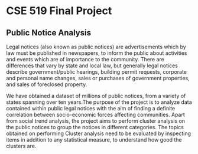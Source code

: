 # CSE 519 Final Project
## Public Notice Analysis

Legal notices (also known as public notices) are advertisements which by law must be published in newspapers, to inform the public about activities and events which are of importance to the community. There are differences that vary by state and local law, but generally legal notices describe government/public hearings, building permit requests, corporate and personal name changes, sales or purchases of government properties, and sales of foreclosed property.

We have obtained a dataset of millions of public notices, from a variety of states spanning over ten years.The purpose of the project is to analyze data contained within public legal notices with the aim of finding a definite correlation between  socio-economic forces affecting communities. Apart from social trend analysis, the project aims to perform cluster analysis on the public notices to group the notices in different categories. The topics obtained on performing Cluster analysis need to be evaluated by inspecting items in addition to any statistical measure, to understand how good the clusters are.
